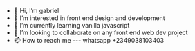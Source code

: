 - 👋 Hi, I’m gabriel
- 👀 I’m interested in front end design and development
- 🌱 I’m currently learning vanilla javascript
- 💞️ I’m looking to collaborate on any front end web dev project
- 📫 How to reach me --- whatsapp +2349038103403

<!---
gabam03/gabam03 is a ✨ special ✨ repository because its `README.md` (this file) appears on your GitHub profile.
You can click the Preview link to take a look at your changes.
--->
